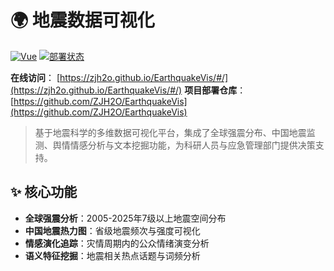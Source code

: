 # 🌍 地震数据可视化


[![Vue](https://img.shields.io/badge/Vue-3.x-brightgreen?style=flat-square&logo=vue.js)](https://vuejs.org/)
[![部署状态](https://img.shields.io/github/deployments/zjh2o/EarthquakeVis/github-pages?label=部署状态&style=flat-square)](https://zjh2o.github.io/EarthquakeVis/#/)

**在线访问**： [https://zjh2o.github.io/EarthquakeVis/#/](https://zjh2o.github.io/EarthquakeVis/#/)
**项目部署仓库**： [https://github.com/ZJH2O/EarthquakeVis](https://github.com/ZJH2O/EarthquakeVis)

> 基于地震科学的多维数据可视化平台，集成了全球强震分布、中国地震监测、舆情情感分析与文本挖掘功能，为科研人员与应急管理部门提供决策支持。

## ✨ 核心功能
- **全球强震分析**：2005-2025年7级以上地震空间分布
- **中国地震热力图**：省级地震频次与强度可视化
- **情感演化追踪**：灾情周期内的公众情绪演变分析
- **语义特征挖掘**：地震相关热点话题与词频分析



